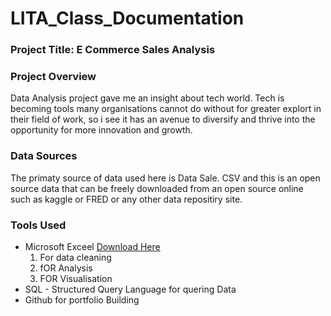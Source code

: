 # LITA_Class_Documentation

### Project Title: E Commerce Sales Analysis

### Project Overview
Data Analysis project gave me an insight about tech world. Tech is becoming tools many organisations cannot do without for greater explort in their field of work, so i see 
it has an avenue to diversify and thrive into the opportunity for more innovation and growth.

### Data Sources
The primaty source of data used here is Data Sale. CSV and this is an open source data that can be freely downloaded from an open source online such as kaggle or FRED or any
other data repositiry site.

### Tools Used
-  Microsoft Exceel [Download Here](https://www.microsoft.com)
    1. For data cleaning
    2. fOR Analysis
    3. FOR Visualisation
-  SQL - Structured Query Language for quering Data
-  Github for portfolio Building

